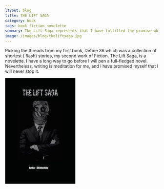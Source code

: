 ```yaml
---
layout: blog
title: THE LIFT SAGA
category: book
tags: book fiction novelette
summary: The Lift Saga represents that I have fulfilled the promise which I made with Define 36
image: /images/blog/theliftsaga.jpg
---
```


 Picking the threads from my first book, Define 36 which was a collection of shortest ( flash) stories, my second work of Fiction, The Lift Saga, is a novelette. I have a long way to go before I will pen a full-fledged novel. Nevertheless, writing is meditation for me, and I have promised myself that I will never stop it.

[<img src="/images/blog/theliftsaga.jpg"/>](https://theliftsaga.shikhashikz.com)

